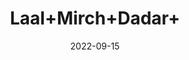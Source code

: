 ---
title: 'Laal+Mirch+Dadar+'
date: '2022-09-15' 
metatag: '' 
inventory: '0' 
draft: false 
# meta description 
shortDescripton: ''
description: 'Spices'
longdescription: ''
featured: True
# product Price
price: '90.0'
# Product Short Description
shortDescription: ''
productID: '51DB6966-FA23-ED11-9968-005056B3A416'
type: 'products'
category: 'Spices' 
thumnailproduct: 'https://aminsaddiquidawakhana.eralive.net/images/products/51DB6966-FA23-ED11-9968-005056B3A4161.png' 
images:
  - image: 'images/products/51DB6966-FA23-ED11-9968-005056B3A4161.png'  
Variants:
---